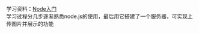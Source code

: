 学习资料：[Node入门](http://www.nodebeginner.org/index-zh-cn.html)
<br>
学习过程分几步逐渐熟悉node.js的使用，最后用它搭建了一个服务器，可实现上传图片并展示的功能